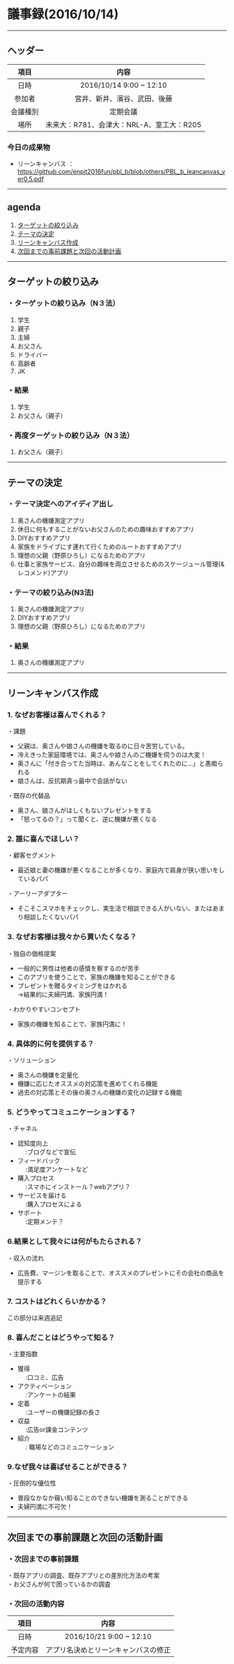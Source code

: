 # 議事録(2016/10/14)
---
## ヘッダー
|項目|内容|
|:--:|:--:|
| 日時 | 2016/10/14  9:00 ~ 12:10|
| 参加者 | 宮井、新井、濱谷、武田、後藤|
| 会議種別 | 定期会議 |
| 場所 | 未来大：R781、会津大：NRL-A、室工大：R205 |

### 今日の成果物
 - リーンキャンバス ： https://github.com/enpit2016fun/pbl_b/blob/others/PBL_b_leancanvas_ver0.5.pdf
---
## agenda
1. [ターゲットの絞り込み](#anchar1)
2. [テーマの決定](#anchar2)
3. [リーンキャンバス作成](#anchar３)
4. [次回までの事前課題と次回の活動計画](#anchar４)

---

## <div id="anchar1"/>ターゲットの絞り込み
### ・ターゲットの絞り込み（N３法）
1. 学生
2. 親子  
3. 主婦  
4. お父さん
5. ドライバー
6. 高齢者
7. JK

### ・結果
1. 学生  
2. お父さん（親子）  

### ・再度ターゲットの絞り込み（N３法）
1. お父さん（親子）

---

## <div id="anchar2"/>テーマの決定
### ・テーマ決定へのアイディア出し  
1. 奥さんの機嫌測定アプリ
2. 休日に何もすることがないお父さんのための趣味おすすめアプリ
3. DIYおすすめアプリ
4. 家族をドライブにす連れて行くためのルートおすすめアプリ
5. 理想の父親（野原ひろし）になるためのアプリ
6. 仕事と家族サービス、自分の趣味を両立させるためのスケージュール管理(&レコメンド)アプリ

### ・テーマの絞り込み(N3法)
1. 奥さんの機嫌測定アプリ
2. DIYおすすめアプリ
3. 理想の父親（野原ひろし）になるためのアプリ

### ・結果
1. 奥さんの機嫌測定アプリ

---

## <div id="anchar3"/>リーンキャンバス作成
### 1. なぜお客様は喜んでくれる？<br>
・課題<br>
 - 父親は、奥さんや娘さんの機嫌を取るのに日々苦労している。<br>
 - 冷えきった家庭環境では、奥さんや娘さんのご機嫌を伺うのは大変！<br>
 - 奥さんに「付き合ってた当時は、あんなことをしてくれたのに…」と愚痴られる<br>
 - 娘さんは、反抗期真っ最中で会話がない
 
・既存の代替品<br>
 - 奥さん、娘さんがほしくもないプレゼントをする<br>
 - 「怒ってるの？」って聞くと、逆に機嫌が悪くなる<br>

### 2. 誰に喜んでほしい？<br>
・顧客セグメント<br>
 - 最近娘と妻の機嫌が悪くなることが多くなり、家庭内で肩身が狭い思いをしているパパ<br>

・アーリーアダプター<br>
 - そこそこスマホをチェックし、実生活で相談できる人がいない、またはあまり相談したくないパパ<br>

### 3. なぜお客様は我々から買いたくなる？
・独自の価格提案
 - 一般的に男性は他者の感情を察するのが苦手<br>
 - このアプリを使うことで、家族の機嫌を知ることができる<br>
 - プレゼントを贈るタイミングをはかれる<br>
    →結果的に夫婦円満、家族円満！
 
・わかりやすいコンセプト<br>
 - 家族の機嫌を知ることで、家族円満に！

### 4. 具体的に何を提供する？
・ソリューション<br>
 - 奥さんの機嫌を定量化<br>
 - 機嫌に応じたオススメの対応策を進めてくれる機能<br>
 - 過去の対応策とその後の奥さんの機嫌の変化の記録する機能<br>

### 5. どうやってコミュニケーションする？
・チャネル<br>
 - 認知度向上<br>
　  :ブログなどで宣伝<br>
 - フィードバック<br>
　  :満足度アンケートなど<br>
 - 購入プロセス<br>
　  :スマホにインストール？webアプリ？<br>
 - サービスを届ける<br>
　  :購入プロセスによる<br>
 - サポート<br>
　  :定期メンテ？<br>
   
### 6.結果として我々には何がもたらされる？
・収入の流れ<br>
 - 広告費、マージンを取ることで、オススメのプレゼントにその会社の商品を提示する<br>

### 7. コストはどれくらいかかる？
この部分は来週追記

### 8. 喜んだことはどうやって知る？
・主要指数<br>
 - 獲得<br>
　  :口コミ、広告<br>
 - アクティベーション<br>
　  :アンケートの結果<br>
 - 定着<br>
　  :ユーザーの機嫌記録の長さ<br>
 - 収益<br>
　  :広告or課金コンテンツ<br>
 - 紹介<br>
　  : 職場などのコミュニケーション<br>

### 9.なぜ我々は喜ばせることができる？
・圧倒的な優位性<br>
 - 普段なかなか窺い知ることのできない機嫌を測ることができる<br>
 - 夫婦円満に不可欠！<br>

---

## <div id="anchar4"/>次回までの事前課題と次回の活動計画
### ・次回までの事前課題
・既存アプリの調査、既存アプリとの差別化方法の考案<br>
・お父さんが何で困っているかの調査

### ・次回の活動内容
|項目|内容|
|:--:|:--:|
| 日時 | 2016/10/21  9:00 ~ 12:10|
| 予定内容 | アプリ名決めとリーンキャンバスの修正 |
